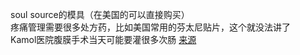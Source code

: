 soul source的模具（在美国的可以直接购买） <br>
疼痛管理需要很多处方药，比如美国常用的芬太尼贴片，这个就没法讲了 <br>
Kamol医院腹膜手术当天可能要灌很多次肠 [来源](https://twitter.com/biu___biu__biu/status/1547801940255354883) <br>
